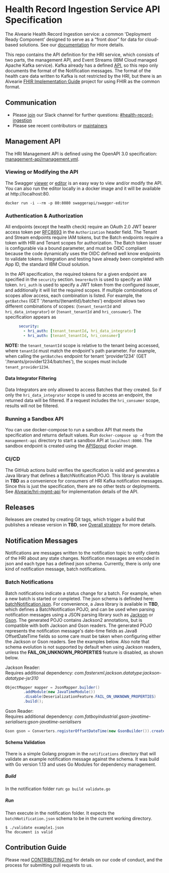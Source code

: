# Health Record Ingestion Service API Specification
The Alvearie Health Record Ingestion service: a common 'Deployment Ready Component' designed to serve as a “front door” for data for cloud-based solutions. See our [documentation](https://alvearie.io/HRI/) for more details.

This repo contains the API definition for the HRI service, which consists of two parts, the management API, and Event Streams (IBM Cloud managed Apache Kafka service). Kafka already has a defined [API](https://kafka.apache.org/documentation/), so this repo only documents the format of the Notification messages. The format of the health care data written to Kafka is not restricted by the HRI, but there is an Alvearie [FHIR Implementation Guide](https://github.com/Alvearie/alvearie-fhir-ig) project for using FHIR as the common format.  

## Communication
* Please [join](https://alvearie.io/contributions/requestSlackAccess) our Slack channel for further questions: [#health-record-ingestion](https://alvearie.slack.com/archives/C01GM43LFJ6)
* Please see recent contributors or [maintainers](MAINTAINERS.md)

## Management API
The HRI Management API is defined using the OpenAPI 3.0 specification: [management-api/management.yml](management-api/management.yml).

### Viewing or Modifying the API
The Swagger [viewer](https://swagger.io/tools/swagger-ui/) or [editor](https://editor.swagger.io/) is an easy way to view and/or modify the API. You can also run the editor locally in a docker image and it will be available at http://localhost:80.
```
docker run -i --rm -p 80:8080 swaggerapi/swagger-editor
```

### Authentication & Authorization
All endpoints (except the health check) require an OAuth 2.0 JWT bearer access token per [RFC8693](https://tools.ietf.org/html/rfc8693) in the `Authorization` header field. The Tenant and Stream endpoints require IAM tokens, but the Batch endpoints require a token with HRI and Tenant scopes for authorization. The Batch token issuer is configurable via a bound parameter, and must be OIDC compliant because the code dynamically uses the OIDC defined well know endpoints to validate tokens. Integration and testing have already been completed with App ID, the standard IBM Cloud solution.

In the API specification, the required tokens for a given endpoint are specified in the `security` section. `bearerAuth` is used to specify an IAM token. `hri_auth` is used to specify a JWT token from the configured issuer, and additionally it will list the required scopes. If multiple combinations of scopes allow access, each combination is listed. For example, the `getBatches` (GET '/tenants/{tenantId}/batches') endpoint allows two different combinations of scopes: (`tenant_tenantId` and `hri_data_integrator`) or (`tenant_tenantId` and `hri_consumer`). The specification appears as
```yaml
      security:
        - hri_auth: [tenant_tenantId, hri_data_integrator]
        - hri_auth: [tenant_tenantId, hri_consumer]
```

**NOTE:** the `tenant_tenantId` scope is relative to the tenant being accessed, where `tenantId` must match the endpoint's path parameter. For example, when calling the `getBatches` endpoint for tenant 'provider1234' (GET '/tenants/provider1234/batches'), the scopes must include `tenant_provider1234`.

#### Data Integrator Filtering
Data Integrators are only allowed to access Batches that they created. So if only the `hri_data_integrator` scope is used to access an endpoint, the returned data will be filtered. If a request includes the `hri_consumer` scope, results will not be filtered.

### Running a Sandbox API
You can use docker-compose to run a sandbox API that meets the specification and returns default values. Run `docker-compose up -d` from the `management-api` directory to start a sandbox API at `localhost:8000`. The sandbox endpoint is created using the [APISprout](https://github.com/danielgtaylor/apisprout) docker image.

### CI/CD
The GitHub actions build verifies the specification is valid and generates a Java library that defines a BatchNotification POJO. This library is available in **TBD** as a convenience for consumers of HRI Kafka notification messages. Since this is just the specification, there are no other tests or deployments. See [Alvearie/hri-mgmt-api](https://github.com/Alvearie/hri-mgmt-api) for implementation details of the API.

## Releases
Releases are created by creating Git tags, which trigger a build that publishes a release version in **TBD**, see [Overall strategy](https://github.com/Alvearie/HRI/wiki/Overall-Project-Branching,-Test,-and-Release-Strategy) for more details.

## Notification Messages
Notifications are messages written to the notification topic to notify clients of the HRI about any state changes. Notification messages are encoded in json and each type has a defined json schema. Currently, there is only one kind of notification message, batch notifications. 

### Batch Notifications
Batch notifications indicate a status change for a batch.  For example, when a new batch is started or completed.  The json schema is definded here: [batchNotification.json](notifications/batchNotification.json). For convenience, a Java library is available in **TBD**, which defines a BatchNotification POJO, and can be used when parsing notification messages using a JSON parsing library such as [Jackson]() or [Gson](). The generated POJO contains Jackson2 annotations, but is compatible with both Jackson and Gson readers. The generated POJO represents the notification message's date-time fields as Java8 OffsetDateTime fields so some care must be taken when configuring either the Jackson or Gson readers. See the examples below. Also note that schema evolution is not supported by default when using Jackson readers, unless the **FAIL_ON_UNKNOWN_PROPERTIES** feature is disabled, as shown below.

Jackson Reader:  
Requires additional dependency: *com.fasterxml.jackson.datatype:jackson-datatype-jsr310*
```Java
ObjectMapper mapper = JsonMapper.builder()
        .addModule(new JavaTimeModule())
        .disable(DeserializationFeature.FAIL_ON_UNKNOWN_PROPERTIES)
        .build();
```

Gson Reader:  
Requires additional dependency: *com.fatboyindustrial.gson-javatime-serialisers:gson-javatime-serialisers*
```Java
Gson gson = Converters.registerOffsetDateTime(new GsonBuilder()).create();
```

#### Schema Validation
There is a simple Golang program in the `notifications` directory that will validate an example notification message against the schema.  It was build with Go version 1.13 and uses Go Modules for dependency management.

##### Build
In the notification folder run:
```go build validate.go```

##### Run 
Then execute in the notification folder.  It expects the `batchNotification.json` schema to be in the current working directory.  
```
$ ./validate example1.json
The document is valid
```

## Contribution Guide
Please read [CONTRIBUTING.md](CONTRIBUTING.md) for details on our code of conduct, and the process for submitting pull requests to us.
